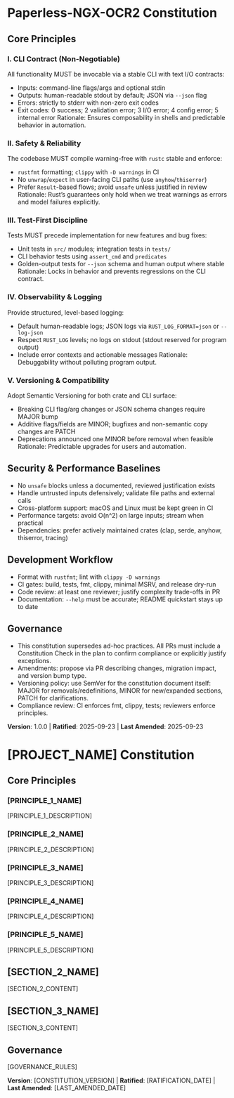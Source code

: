 <!--
Sync Impact Report
- Version change: N/A → 1.0.0
- Modified principles: (template placeholders) → Concrete Rust CLI principles
- Added sections: Security & Performance Baselines; Development Workflow
- Removed sections: None
- Templates requiring updates:
  ✅ .specify/templates/plan-template.md (version reference and path)
  ✅ .specify/templates/tasks-template.md (Rust paths and tasks)
  ✅ .specify/templates/agent-file-template.md (no changes required)
  ✅ .specify/templates/spec-template.md (no changes required)
- Follow-up TODOs: None
-->

# Paperless-NGX-OCR2 Constitution

## Core Principles

### I. CLI Contract (Non-Negotiable)

All functionality MUST be invocable via a stable CLI with text I/O contracts:

- Inputs: command-line flags/args and optional stdin
- Outputs: human-readable stdout by default; JSON via `--json` flag
- Errors: strictly to stderr with non-zero exit codes
- Exit codes: 0 success; 2 validation error; 3 I/O error; 4 config error; 5 internal error
Rationale: Ensures composability in shells and predictable behavior in automation.

### II. Safety & Reliability

The codebase MUST compile warning-free with `rustc` stable and enforce:

- `rustfmt` formatting; `clippy` with `-D warnings` in CI
- No `unwrap`/`expect` in user-facing CLI paths (use `anyhow`/`thiserror`)
- Prefer `Result`-based flows; avoid `unsafe` unless justified in review
Rationale: Rust’s guarantees only hold when we treat warnings as errors and model failures explicitly.

### III. Test-First Discipline

Tests MUST precede implementation for new features and bug fixes:

- Unit tests in `src/` modules; integration tests in `tests/`
- CLI behavior tests using `assert_cmd` and `predicates`
- Golden-output tests for `--json` schema and human output where stable
Rationale: Locks in behavior and prevents regressions on the CLI contract.

### IV. Observability & Logging

Provide structured, level-based logging:

- Default human-readable logs; JSON logs via `RUST_LOG_FORMAT=json` or `--log-json`
- Respect `RUST_LOG` levels; no logs on stdout (stdout reserved for program output)
- Include error contexts and actionable messages
Rationale: Debuggability without polluting program output.

### V. Versioning & Compatibility

Adopt Semantic Versioning for both crate and CLI surface:

- Breaking CLI flag/arg changes or JSON schema changes require MAJOR bump
- Additive flags/fields are MINOR; bugfixes and non-semantic copy changes are PATCH
- Deprecations announced one MINOR before removal when feasible
Rationale: Predictable upgrades for users and automation.

## Security & Performance Baselines

- No `unsafe` blocks unless a documented, reviewed justification exists
- Handle untrusted inputs defensively; validate file paths and external calls
- Cross-platform support: macOS and Linux must be kept green in CI
- Performance targets: avoid O(n^2) on large inputs; stream when practical
- Dependencies: prefer actively maintained crates (clap, serde, anyhow, thiserror, tracing)

## Development Workflow

- Format with `rustfmt`; lint with `clippy -D warnings`
- CI gates: build, tests, fmt, clippy, minimal MSRV, and release dry-run
- Code review: at least one reviewer; justify complexity trade-offs in PR
- Documentation: `--help` must be accurate; README quickstart stays up to date

## Governance

- This constitution supersedes ad-hoc practices. All PRs must include a Constitution Check
  in the plan to confirm compliance or explicitly justify exceptions.
- Amendments: propose via PR describing changes, migration impact, and version bump type.
- Versioning policy: use SemVer for the constitution document itself:
  MAJOR for removals/redefinitions, MINOR for new/expanded sections, PATCH for clarifications.
- Compliance review: CI enforces fmt, clippy, tests; reviewers enforce principles.

**Version**: 1.0.0 | **Ratified**: 2025-09-23 | **Last Amended**: 2025-09-23

# [PROJECT_NAME] Constitution
<!-- Example: Spec Constitution, TaskFlow Constitution, etc. -->

## Core Principles

### [PRINCIPLE_1_NAME]
<!-- Example: I. Library-First -->
[PRINCIPLE_1_DESCRIPTION]
<!-- Example: Every feature starts as a standalone library; Libraries must be self-contained, independently testable, documented; Clear purpose required - no organizational-only libraries -->

### [PRINCIPLE_2_NAME]
<!-- Example: II. CLI Interface -->
[PRINCIPLE_2_DESCRIPTION]
<!-- Example: Every library exposes functionality via CLI; Text in/out protocol: stdin/args → stdout, errors → stderr; Support JSON + human-readable formats -->

### [PRINCIPLE_3_NAME]
<!-- Example: III. Test-First (NON-NEGOTIABLE) -->
[PRINCIPLE_3_DESCRIPTION]
<!-- Example: TDD mandatory: Tests written → User approved → Tests fail → Then implement; Red-Green-Refactor cycle strictly enforced -->

### [PRINCIPLE_4_NAME]
<!-- Example: IV. Integration Testing -->
[PRINCIPLE_4_DESCRIPTION]
<!-- Example: Focus areas requiring integration tests: New library contract tests, Contract changes, Inter-service communication, Shared schemas -->

### [PRINCIPLE_5_NAME]
<!-- Example: V. Observability, VI. Versioning & Breaking Changes, VII. Simplicity -->
[PRINCIPLE_5_DESCRIPTION]
<!-- Example: Text I/O ensures debuggability; Structured logging required; Or: MAJOR.MINOR.BUILD format; Or: Start simple, YAGNI principles -->

## [SECTION_2_NAME]
<!-- Example: Additional Constraints, Security Requirements, Performance Standards, etc. -->

[SECTION_2_CONTENT]
<!-- Example: Technology stack requirements, compliance standards, deployment policies, etc. -->

## [SECTION_3_NAME]
<!-- Example: Development Workflow, Review Process, Quality Gates, etc. -->

[SECTION_3_CONTENT]
<!-- Example: Code review requirements, testing gates, deployment approval process, etc. -->

## Governance
<!-- Example: Constitution supersedes all other practices; Amendments require documentation, approval, migration plan -->

[GOVERNANCE_RULES]
<!-- Example: All PRs/reviews must verify compliance; Complexity must be justified; Use [GUIDANCE_FILE] for runtime development guidance -->

**Version**: [CONSTITUTION_VERSION] | **Ratified**: [RATIFICATION_DATE] | **Last Amended**: [LAST_AMENDED_DATE]
<!-- Example: Version: 2.1.1 | Ratified: 2025-06-13 | Last Amended: 2025-07-16 -->
